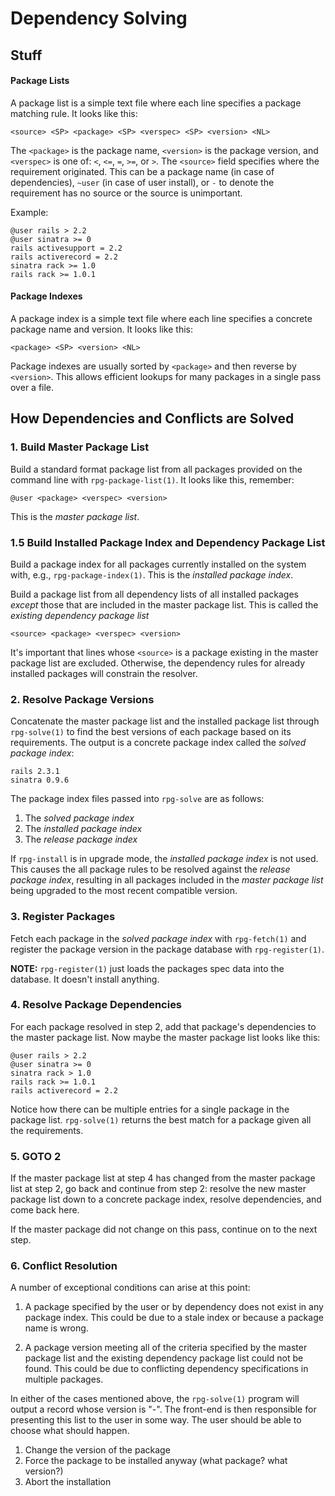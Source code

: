 Dependency Solving
==================

## Stuff

#### Package Lists

A package list is a simple text file where each line specifies a package
matching rule. It looks like this:

    <source> <SP> <package> <SP> <verspec> <SP> <version> <NL>

The `<package>` is the package name, `<version>` is the package version, and
`<verspec>` is one of: `<`, `<=`, `=`, `>=`, or `>`. The `<source>` field
specifies where the requirement originated. This can be a package name (in case
of dependencies), `~user` (in case of user install), or `-` to denote the
requirement has no source or the source is unimportant.

Example:

    @user rails > 2.2
    @user sinatra >= 0
    rails activesupport = 2.2
    rails activerecord = 2.2
    sinatra rack >= 1.0
    rails rack >= 1.0.1

#### Package Indexes

A package index is a simple text file where each line specifies a concrete
package name and version. It looks like this:

    <package> <SP> <version> <NL>

Package indexes are usually sorted by `<package>` and then reverse by
`<version>`. This allows efficient lookups for many packages in a single pass
over a file.

## How Dependencies and Conflicts are Solved

### 1. Build Master Package List

Build a standard format package list from all packages provided on the command
line with `rpg-package-list(1)`. It looks like this, remember:

    @user <package> <verspec> <version>

This is the _master package list_.

### 1.5 Build Installed Package Index and Dependency Package List

Build a package index for all packages currently installed on the system with,
e.g., `rpg-package-index(1)`. This is the _installed package index_.

Build a package list from all dependency lists of all installed packages
*except* those that are included in the master package list. This is called the
_existing dependency package list_

    <source> <package> <verspec> <version>

It's important that lines whose `<source>` is a package existing in the master
package list are excluded. Otherwise, the dependency rules for already installed
packages will constrain the resolver.

### 2. Resolve Package Versions

Concatenate the master package list and the installed package list through `rpg-solve(1)` to find the best versions of
each package based on its requirements.  The output is a concrete package index
called the *solved package index*:

    rails 2.3.1
    sinatra 0.9.6

The package index files passed into `rpg-solve` are as follows:

  1. The *solved package index*
  2. The *installed package index*
  3. The *release package index*

If `rpg-install` is in upgrade mode, the *installed package index*
is not used. This causes the all package rules to be resolved against
the *release package index*, resulting in all packages included in the
*master package list* being upgraded to the most recent compatible
version.

### 3. Register Packages

Fetch each package in the *solved package index* with `rpg-fetch(1)` and
register the package version in the package database with `rpg-register(1)`.

__NOTE:__ `rpg-register(1)` just loads the packages spec data into the database.
It doesn't install anything.

### 4. Resolve Package Dependencies

For each package resolved in step 2, add that package's dependencies to the
master package list. Now maybe the master package list looks like this:

    @user rails > 2.2
    @user sinatra >= 0
    sinatra rack > 1.0
    rails rack >= 1.0.1
    rails activerecord = 2.2

Notice how there can be multiple entries for a single package in the package
list. `rpg-solve(1)` returns the best match for a package given all the
requirements.

### 5. GOTO 2

If the master package list at step 4 has changed from the master package list at
step 2, go back and continue from step 2: resolve the new master package list
down to a concrete package index, resolve dependencies, and come back here.

If the master package did not change on this pass, continue on to the next step.

### 6. Conflict Resolution

A number of exceptional conditions can arise at this point:

  1. A package specified by the user or by dependency does not exist in any
     package index. This could be due to a stale index or because a package
     name is wrong.

  2. A package version meeting all of the criteria specified by the master
     package list and the existing dependency package list could not be found.
     This could be due to conflicting dependency specifications in multiple
     packages.

In either of the cases mentioned above, the `rpg-solve(1)` program will output
a record whose version is "-". The front-end is then responsible for presenting
this list to the user in some way. The user should be able to choose what should
happen.

  1. Change the version of the package
  2. Force the package to be installed anyway (what package? what version?)
  3. Abort the installation
